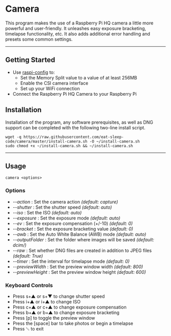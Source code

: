# Camera

This program makes the use of a Raspberry Pi HQ camera a little more powerful and user-friendly.   It unleashes easy exposure bracketing, timelapse functionality, etc.   It also adds additional error handling and presets some common settings.

---
## Getting Started

- Use [raspi-config](https://www.raspberrypi.org/documentation/configuration/raspi-config.md) to:
  - Set the Memory Split value to a value of at least 256MB
  - Enable the CSI camera interface
  - Set up your WiFi connection
- Connect the Raspberry Pi HQ Camera to your Raspberry Pi


## Installation

Installation of the program, any software prerequisites, as well as DNG support can be completed with the following two-line install script.

```
wget -q https://raw.githubusercontent.com/eat-sleep-code/camera/master/install-camera.sh -O ~/install-camera.sh
sudo chmod +x ~/install-camera.sh && ~/install-camera.sh
```

---

## Usage
```
camera <options>
```

### Options

+ _--action_ : Set the camera action     *(default: capture)*
+ _--shutter_ : Set the shutter speed     *(default: auto)*
+ _--iso_ : Set the ISO     *(default: auto)*
+ _--exposure_ : Set the exposure mode     *(default: auto)*
+ _--ev_ : Set the exposure compensation (+/-10)     *(default: 0)*
+ _--bracket_ : Set the exposure bracketing value     *(default: 0)*
+ _--awb_ : Set the Auto White Balance (AWB) mode      *(default: auto)*
+ _--outputFolder_ : Set the folder where images will be saved     *(default: dcim/)* 
+ _--raw_ : Set whether DNG files are created in addition to JPEG files	    *(default: True)*
+ _--timer_ : Set the interval for timelapse mode     *(default: 0)* 
+ _--previewWidth_ : Set the preview window width     *(default: 800)*
+ _--previewHeight_ : Set the preview window height    *(default: 600)*

### Keyboard Controls
+ Press s+&#x25B2; or s+&#x25BC; to change shutter speed
+ Press i+&#x25B2; or i+&#x25B2; to change ISO
+ Press c+&#x25B2; or c+&#x25B2; to change exposure compensation
+ Press b+&#x25B2; or b+&#x25B2; to change exposure bracketing
+ Press [p] to toggle the preview window
+ Press the [space] bar to take photos or begin a timelapse
+ Press &#x241B; to exit
